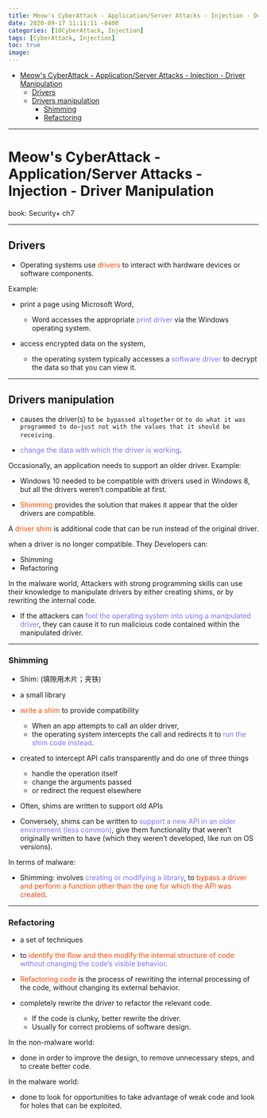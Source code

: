 ```yaml
---
title: Meow's CyberAttack - Application/Server Attacks - Injection - Driver Manipulation
date: 2020-09-17 11:11:11 -0400
categories: [10CyberAttack, Injection]
tags: [CyberAttack, Injection]
toc: true
image:
---
```


- [Meow's CyberAttack - Application/Server Attacks - Injection - Driver Manipulation](#meows-cyberattack---applicationserver-attacks---injection---driver-manipulation)
  - [Drivers](#drivers)
  - [Drivers manipulation](#drivers-manipulation)
    - [Shimming](#shimming)
    - [Refactoring](#refactoring)

---

# Meow's CyberAttack - Application/Server Attacks - Injection - Driver Manipulation

book: Security+ ch7

<font color=LightSlateBlue></font>
<font color=OrangeRed></font>

---

## Drivers

- Operating systems use <font color=OrangeRed>drivers</font> to interact with hardware devices or software components.

Example:

- print a page using Microsoft Word,
  - Word accesses the appropriate <font color=LightSlateBlue>print driver</font> via the Windows operating system.

- access encrypted data on the system,
  - the operating system typically accesses a <font color=LightSlateBlue>software driver</font> to decrypt the data so that you can view it.

---

## Drivers manipulation

- causes the driver(s) to `be bypassed altogether` or `to do what it was programmed to do—just not with the values that it should be receiving`.

- <font color=LightSlateBlue>change the data with which the driver is working</font>.

Occasionally, an application needs to support an older driver. Example:

- Windows 10 needed to be compatible with drivers used in Windows 8, but all the drivers weren’t compatible at first.

- <font color=OrangeRed>Shimming</font> provides the solution that makes it appear that the older drivers are compatible.

A <font color=OrangeRed>driver shim</font> is additional code that can be run instead of the original driver.

when a driver is no longer compatible. They Developers can:
- Shimming
- Refactoring

In the malware world, Attackers with strong programming skills can use their knowledge to manipulate drivers by either creating shims, or by rewriting the internal code.

- If the attackers can <font color=LightSlateBlue>fool the operating system into using a manipulated driver</font>, they can cause it to run malicious code contained within the manipulated driver.

---

### Shimming

- Shim: (填隙用木片；夹铁)

- a small library

- <font color=OrangeRed>write a shim</font> to provide compatibility
  - When an app attempts to call an older driver,
  - the operating system intercepts the call and redirects it to <font color=LightSlateBlue>run the shim code instead</font>.

- created to intercept API calls transparently and do one of three things
  - handle the operation itself
  - change the arguments passed
  - or redirect the request elsewhere

- Often, shims are written to support old APIs

- Conversely, shims can be written to <font color=LightSlateBlue>support a new API in an older environment (less common)</font>, give them functionality that weren’t originally written to have (which they weren’t developed, like run on OS versions).


In terms of malware:

- Shimming: involves <font color=LightSlateBlue>creating or modifying a library</font>, to <font color=OrangeRed>bypass a driver and perform a function other than the one for which the API was created</font>.

---

### Refactoring

- a set of techniques

- to <font color=OrangeRed>identify the flow and then modify the internal structure of code</font> <font color=LightSlateBlue>without changing the code’s visible behavior</font>.

- <font color=OrangeRed>Refactoring code</font> is the process of rewriting the internal processing of the code, without changing its external behavior.

- completely rewrite the driver to refactor the relevant code.
  - If the code is clunky, better rewrite the driver.
  - Usually for correct problems of software design.


In the non-malware world:
- done in order to improve the design, to remove unnecessary steps, and to create better code.


In the malware world:
- done to look for opportunities to take advantage of weak code and look for holes that can be exploited.
